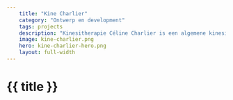 ```yaml
---
    title: "Kine Charlier"
    category: "Ontwerp en development"
    tags: projects
    description: "Kinesitherapie Céline Charlier is een algemene kinesitherapiepraktijk met een bijzondere interesse voor bekkenbodemproblematiek, lymfedrainage en perinatale begeleiding."
    image: kine-charlier.png
    hero: kine-charlier-hero.png
    layout: full-width
---
```

<h1>
    {{ title }}
</h1>